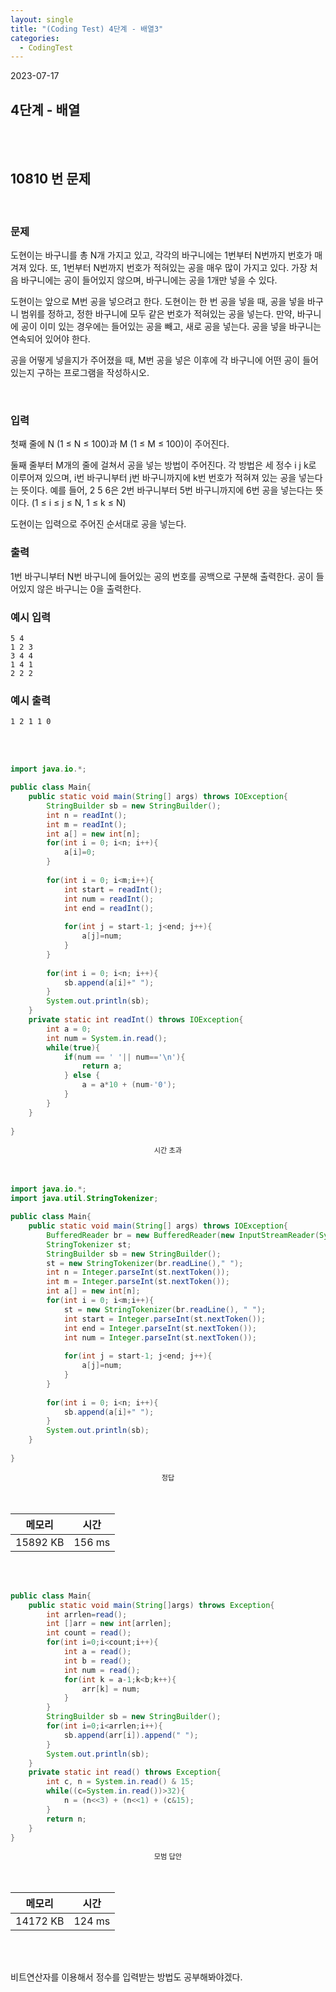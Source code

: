 ```yaml
---
layout: single
title: "(Coding Test) 4단계 - 배열3"
categories:
  - CodingTest
---
```


2023-07-17

## 4단계 - 배열

<br>
<br>

## 	10810 번 문제


<br>

### 문제

도현이는 바구니를 총 N개 가지고 있고, 각각의 바구니에는 1번부터 N번까지 번호가 매겨져 있다. 또, 1번부터 N번까지 번호가 적혀있는 공을 매우 많이 가지고 있다. 가장 처음 바구니에는 공이 들어있지 않으며, 바구니에는 공을 1개만 넣을 수 있다.

도현이는 앞으로 M번 공을 넣으려고 한다. 도현이는 한 번 공을 넣을 때, 공을 넣을 바구니 범위를 정하고, 정한 바구니에 모두 같은 번호가 적혀있는 공을 넣는다. 만약, 바구니에 공이 이미 있는 경우에는 들어있는 공을 빼고, 새로 공을 넣는다. 공을 넣을 바구니는 연속되어 있어야 한다.

공을 어떻게 넣을지가 주어졌을 때, M번 공을 넣은 이후에 각 바구니에 어떤 공이 들어 있는지 구하는 프로그램을 작성하시오.

<br>

### 입력

첫째 줄에 N (1 ≤ N ≤ 100)과 M (1 ≤ M ≤ 100)이 주어진다.

둘째 줄부터 M개의 줄에 걸쳐서 공을 넣는 방법이 주어진다. 각 방법은 세 정수 i j k로 이루어져 있으며, i번 바구니부터 j번 바구니까지에 k번 번호가 적혀져 있는 공을 넣는다는 뜻이다. 예를 들어, 2 5 6은 2번 바구니부터 5번 바구니까지에 6번 공을 넣는다는 뜻이다. (1 ≤ i ≤ j ≤ N, 1 ≤ k ≤ N)

도현이는 입력으로 주어진 순서대로 공을 넣는다.
<br>

### 출력

1번 바구니부터 N번 바구니에 들어있는 공의 번호를 공백으로 구분해 출력한다. 공이 들어있지 않은 바구니는 0을 출력한다.


### 예시 입력

```
5 4
1 2 3
3 4 4
1 4 1
2 2 2
```

### 예시 출력

```
1 2 1 1 0
```

<br>

<br>



```java
import java.io.*;

public class Main{
    public static void main(String[] args) throws IOException{
        StringBuilder sb = new StringBuilder();
        int n = readInt();
        int m = readInt();
        int a[] = new int[n];
        for(int i = 0; i<n; i++){
            a[i]=0;
        }
        
        for(int i = 0; i<m;i++){
            int start = readInt();
            int num = readInt();
            int end = readInt();
            
            for(int j = start-1; j<end; j++){
                a[j]=num;
            }
        }
        
        for(int i = 0; i<n; i++){
            sb.append(a[i]+" ");
        }
        System.out.println(sb);
    }
    private static int readInt() throws IOException{
        int a = 0;
        int num = System.in.read();
        while(true){
            if(num == ' '|| num=='\n'){
                return a;
            } else {
                a = a*10 + (num-'0');
            }
        }
    }
    
}
```

<div style="text-align:center; font-size:0.8em;">시간 초과</div>

<br>

<br>



```java
import java.io.*;
import java.util.StringTokenizer;

public class Main{
    public static void main(String[] args) throws IOException{
        BufferedReader br = new BufferedReader(new InputStreamReader(System.in));
        StringTokenizer st;
        StringBuilder sb = new StringBuilder();
        st = new StringTokenizer(br.readLine()," ");
        int n = Integer.parseInt(st.nextToken());
        int m = Integer.parseInt(st.nextToken());
        int a[] = new int[n];
        for(int i = 0; i<m;i++){
            st = new StringTokenizer(br.readLine(), " ");
            int start = Integer.parseInt(st.nextToken());
            int end = Integer.parseInt(st.nextToken());
            int num = Integer.parseInt(st.nextToken());
            
            for(int j = start-1; j<end; j++){
                a[j]=num;
            }
        }
        
        for(int i = 0; i<n; i++){
            sb.append(a[i]+" ");
        }
        System.out.println(sb);
    }
    
}
```

<div style="text-align:center; font-size:0.8em;">정답</div>

<br>
<br>

|**메모리**|**시간**|
|:--:|:--:|
|15892 KB|156 ms|

<br>

<br>



```java
public class Main{
    public static void main(String[]args) throws Exception{
        int arrlen=read();
        int []arr = new int[arrlen];
        int count = read();
        for(int i=0;i<count;i++){
            int a = read();
            int b = read();
            int num = read();
            for(int k = a-1;k<b;k++){
                arr[k] = num;
            }
        }
        StringBuilder sb = new StringBuilder();
        for(int i=0;i<arrlen;i++){
            sb.append(arr[i]).append(" ");
        }
        System.out.println(sb);
    }
    private static int read() throws Exception{
        int c, n = System.in.read() & 15;
        while((c=System.in.read())>32){
            n = (n<<3) + (n<<1) + (c&15);
        }
        return n;
    }
}
```

<div style="text-align:center; font-size:0.8em;">모범 답안</div>


<br>
<br>

|**메모리**|**시간**|
|:--:|:--:|
|14172 KB|124 ms|

<br>

<br>

비트연산자를 이용해서 정수를 입력받는 방법도 공부해봐야겠다.